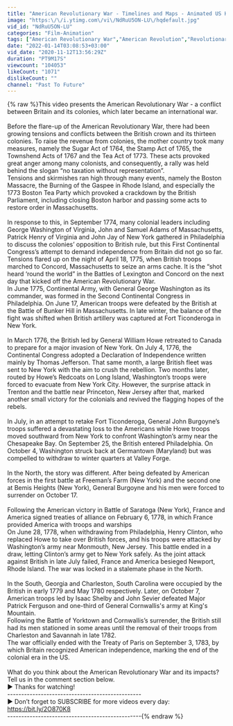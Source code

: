 ```yaml
---
title: "American Revolutionary War - Timelines and Maps - Animated US History"
image: "https:\/\/i.ytimg.com\/vi\/NdRuU5ON-LU\/hqdefault.jpg"
vid_id: "NdRuU5ON-LU"
categories: "Film-Animation"
tags: ["American Revolutionary War","American Revolution","Revolutionary War"]
date: "2022-01-14T03:08:53+03:00"
vid_date: "2020-11-12T13:56:29Z"
duration: "PT9M17S"
viewcount: "104053"
likeCount: "1071"
dislikeCount: ""
channel: "Past To Future"
---
```

{% raw %}This video presents the American Revolutionary War - a conflict between Britain and its colonies, which later became an international war.<br /><br />Before the flare-up of the American Revolutionary War, there had been growing tensions and conflicts between the British crown and its thirteen colonies. To raise the revenue from colonies, the mother country took many measures, namely the Sugar Act of 1764, the Stamp Act of 1765, the Townshend Acts of 1767 and the Tea Act of 1773. These acts provoked great anger among many colonists, and consequently, a rally was held behind the slogan “no taxation without representation”. <br />Tensions and skirmishes ran high through many events, namely the Boston Massacre, the Burning of the Gaspee in Rhode Island, and especially the 1773 Boston Tea Party which provoked a crackdown by the British Parliament, including closing Boston harbor and passing some acts to restore order in Massachusetts.<br /><br />In response to this, in September 1774, many colonial leaders including George Washington of Virginia, John and Samuel Adams of Massachusetts, Patrick Henry of Virginia and John Jay of New York gathered in Philadelphia to discuss the colonies’ opposition to British rule, but this First Continental Congress’s attempt to demand independence from Britain did not go so far. <br />Tensions flared up on the night of April 18, 1775, when British troops marched to Concord, Massachusetts to seize an arms cache. It is the “shot heard ‘round the world” in the Battles of Lexington and Concord on the next day that kicked off the American Revolutionary War. <br />In June 1775, Continental Army, with General George Washington as its commander, was formed in the Second Continental Congress in Philadelphia. On June 17, American troops were defeated by the British at the Battle of Bunker Hill in Massachusetts. In late winter, the balance of the fight was shifted when British artillery was captured at Fort Ticonderoga in New York.<br /><br />In March 1776, the British led by General William Howe retreated to Canada to prepare for a major invasion of New York. On July 4, 1776, the Continental Congress adopted a Declaration of Independence written mainly by Thomas Jefferson. That same month, a large British fleet was sent to New York with the aim to crush the rebellion. Two months later, routed by Howe’s Redcoats on Long Island, Washington’s troops were forced to evacuate from New York City. However, the surprise attack in Trenton and the battle near Princeton, New Jersey after that, marked another small victory for the colonials and revived the flagging hopes of the rebels.<br /><br />In July, in an attempt to retake Fort Ticonderoga, General John Burgoyne’s troops suffered a devastating loss to the Americans while Howe troops moved southward from New York to confront Washington’s army near the Chesapeake Bay. On September 25, the British entered Philadelphia. On October 4, Washington struck back at Germantown (Maryland) but was compelled to withdraw to winter quarters at Valley Forge.<br /><br />In the North, the story was different. After being defeated by American forces in the first battle at Freeman’s Farm (New York) and the second one at Bemis Heights (New York), General Burgoyne and his men were forced to surrender on October 17.<br /><br />Following the American victory in Battle of Saratoga (New York), France and America signed treaties of alliance on February 6, 1778, in which France provided America with troops and warships<br />On June 28, 1778, when withdrawing from Philadelphia, Henry Clinton, who replaced Howe to take over British forces, and his troops were attacked by Washington’s army near Monmouth, New Jersey. This battle ended in a draw, letting Clinton’s army get to New York safely. As the joint attack against British in late July failed, France and America besieged Newport, Rhode Island. The war was locked in a stalemate phase in the North.  <br /><br />In the South, Georgia and Charleston, South Carolina were occupied by the British in early 1779 and May 1780 respectively. Later, on October 7, American troops led by Isaac Shelby and John Sevier defeated Major Patrick Ferguson and one-third of General Cornwallis's army at King's Mountain. <br />Following the Battle of Yorktown and Cornwallis’s surrender, the British still had its men stationed in some areas until the removal of their troops from Charleston and Savannah in late 1782.<br />The war officially ended with the Treaty of Paris on September 3, 1783, by which Britain recognized American independence, marking the end of the colonial era in the US. <br /><br />What do you think about the American Revolutionary War and its impacts?<br />Tell us in the comment section below.<br />► Thanks for watching!<br />------------------------------------------------<br />► Don’t forget to SUBSCRIBE for more videos every day: <a rel="nofollow" target="blank" href="https://bit.ly/2O870K8">https://bit.ly/2O870K8</a><br />------------------------------------------------{% endraw %}
